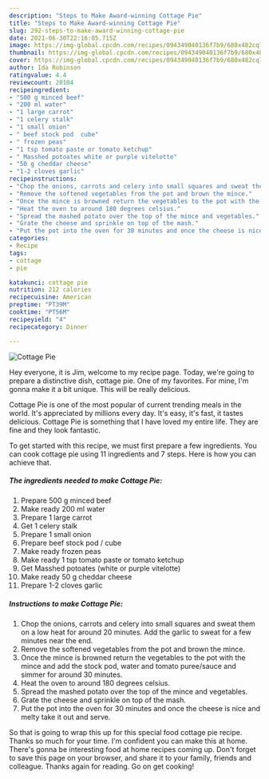 ```yaml
---
description: "Steps to Make Award-winning Cottage Pie"
title: "Steps to Make Award-winning Cottage Pie"
slug: 292-steps-to-make-award-winning-cottage-pie
date: 2021-06-30T22:16:05.715Z
image: https://img-global.cpcdn.com/recipes/094349040136f7b9/680x482cq70/cottage-pie-recipe-main-photo.jpg
thumbnail: https://img-global.cpcdn.com/recipes/094349040136f7b9/680x482cq70/cottage-pie-recipe-main-photo.jpg
cover: https://img-global.cpcdn.com/recipes/094349040136f7b9/680x482cq70/cottage-pie-recipe-main-photo.jpg
author: Ida Robinson
ratingvalue: 4.4
reviewcount: 20104
recipeingredient:
- "500 g minced beef"
- "200 ml water"
- "1 large carrot"
- "1 celery stalk"
- "1 small onion"
- " beef stock pod  cube"
- " frozen peas"
- "1 tsp tomato paste or tomato ketchup"
- " Masshed potoates white or purple vitelotte"
- "50 g cheddar cheese"
- "1-2 cloves garlic"
recipeinstructions:
- "Chop the onions, carrots and celery into small squares and sweat them on a low heat for around 20 minutes. Add the garlic to sweat for a few minutes near the end."
- "Remove the softened vegetables from the pot and brown the mince."
- "Once the mince is browned return the vegetables to the pot with the mince and add the stock pod, water and tomato puree/sauce and simmer for around 30 minutes."
- "Heat the oven to around 180 degrees celsius."
- "Spread the mashed potato over the top of the mince and vegetables."
- "Grate the cheese and sprinkle on top of the mash."
- "Put the pot into the oven for 30 minutes and once the cheese is nice and melty take it out and serve."
categories:
- Recipe
tags:
- cottage
- pie

katakunci: cottage pie 
nutrition: 212 calories
recipecuisine: American
preptime: "PT39M"
cooktime: "PT56M"
recipeyield: "4"
recipecategory: Dinner

---
```



![Cottage Pie](https://img-global.cpcdn.com/recipes/094349040136f7b9/680x482cq70/cottage-pie-recipe-main-photo.jpg)

Hey everyone, it is Jim, welcome to my recipe page. Today, we're going to prepare a distinctive dish, cottage pie. One of my favorites. For mine, I'm gonna make it a bit unique. This will be really delicious.



Cottage Pie is one of the most popular of current trending meals in the world. It's appreciated by millions every day. It's easy, it's fast, it tastes delicious. Cottage Pie is something that I have loved my entire life. They are fine and they look fantastic.


To get started with this recipe, we must first prepare a few ingredients. You can cook cottage pie using 11 ingredients and 7 steps. Here is how you can achieve that.

<!--inarticleads1-->

##### The ingredients needed to make Cottage Pie:

1. Prepare 500 g minced beef
1. Make ready 200 ml water
1. Prepare 1 large carrot
1. Get 1 celery stalk
1. Prepare 1 small onion
1. Prepare  beef stock pod / cube
1. Make ready  frozen peas
1. Make ready 1 tsp tomato paste or tomato ketchup
1. Get  Masshed potoates (white or purple vitelotte)
1. Make ready 50 g cheddar cheese
1. Prepare 1-2 cloves garlic




<!--inarticleads2-->

##### Instructions to make Cottage Pie:

1. Chop the onions, carrots and celery into small squares and sweat them on a low heat for around 20 minutes. Add the garlic to sweat for a few minutes near the end.
1. Remove the softened vegetables from the pot and brown the mince.
1. Once the mince is browned return the vegetables to the pot with the mince and add the stock pod, water and tomato puree/sauce and simmer for around 30 minutes.
1. Heat the oven to around 180 degrees celsius.
1. Spread the mashed potato over the top of the mince and vegetables.
1. Grate the cheese and sprinkle on top of the mash.
1. Put the pot into the oven for 30 minutes and once the cheese is nice and melty take it out and serve.




So that is going to wrap this up for this special food cottage pie recipe. Thanks so much for your time. I'm confident you can make this at home. There's gonna be interesting food at home recipes coming up. Don't forget to save this page on your browser, and share it to your family, friends and colleague. Thanks again for reading. Go on get cooking!
